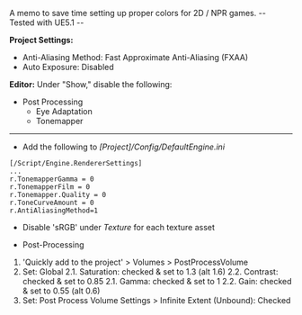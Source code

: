 A memo to save time setting up proper colors for 2D / NPR games.
-- Tested with UE5.1 --

**Project Settings:**
- Anti-Aliasing Method: Fast Approximate Anti-Aliasing (FXAA)
- Auto Exposure: Disabled

**Editor:**
Under "Show," disable the following:
- Post Processing
  -  Eye Adaptation
  -  Tonemapper



---

* Add the following to _[Project]/Config/DefaultEngine.ini_
```
[/Script/Engine.RendererSettings]
...
r.TonemapperGamma = 0
r.TonemapperFilm = 0
r.Tonemapper.Quality = 0
r.ToneCurveAmount = 0
r.AntiAliasingMethod=1
```


* Disable 'sRGB' under _Texture_ for each texture asset


* Post-Processing
1. 'Quickly add to the project' > Volumes > PostProcessVolume
2. Set: Global
  2.1. Saturation: checked & set to 1.3 (alt 1.6)
  2.2. Contrast: checked & set to 0.85
  2.1. Gamma: checked & set to 1
  2.2. Gain: checked & set to 0.55 (alt 0.6)
3. Set: Post Process Volume Settings > Infinite Extent (Unbound): Checked

